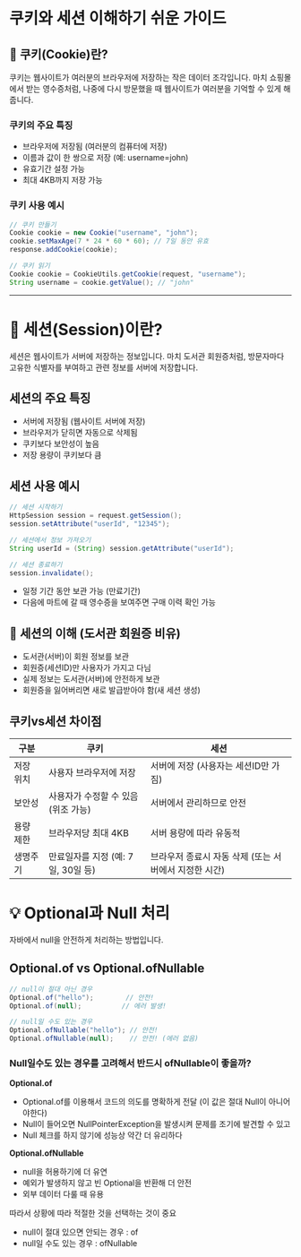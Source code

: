 # 쿠키와 세션 이해하기 쉬운 가이드

## 🍪 쿠키(Cookie)란?

쿠키는 웹사이트가 여러분의 브라우저에 저장하는 작은 데이터 조각입니다. 마치 쇼핑몰에서 받는 영수증처럼, 나중에 다시 방문했을 때 웹사이트가 여러분을 기억할 수 있게 해줍니다.

### 쿠키의 주요 특징
- 브라우저에 저장됨 (여러분의 컴퓨터에 저장)
- 이름과 값이 한 쌍으로 저장 (예: username=john)
- 유효기간 설정 가능
- 최대 4KB까지 저장 가능

### 쿠키 사용 예시
```java
// 쿠키 만들기
Cookie cookie = new Cookie("username", "john");
cookie.setMaxAge(7 * 24 * 60 * 60); // 7일 동안 유효
response.addCookie(cookie);

// 쿠키 읽기
Cookie cookie = CookieUtils.getCookie(request, "username");
String username = cookie.getValue(); // "john"
```
---
# 🎫 세션(Session)이란?

세션은 웹사이트가 서버에 저장하는 정보입니다. 마치 도서관 회원증처럼, 방문자마다 고유한 식별자를 부여하고 관련 정보를 서버에 저장합니다.

## 세션의 주요 특징

- 서버에 저장됨 (웹사이트 서버에 저장)
- 브라우저가 닫히면 자동으로 삭제됨  
- 쿠키보다 보안성이 높음
- 저장 용량이 쿠키보다 큼

## 세션 사용 예시
```java
// 세션 시작하기
HttpSession session = request.getSession();
session.setAttribute("userId", "12345");

// 세션에서 정보 가져오기
String userId = (String) session.getAttribute("userId");

// 세션 종료하기
session.invalidate();
```

- 일정 기간 동안 보관 가능 (만료기간)
- 다음에 마트에 갈 때 영수증을 보여주면 구매 이력 확인 가능

## 🎫 세션의 이해 (도서관 회원증 비유)
- 도서관(서버)이 회원 정보를 보관
- 회원증(세션ID)만 사용자가 가지고 다님
- 실제 정보는 도서관(서버)에 안전하게 보관
- 회원증을 잃어버리면 새로 발급받아야 함(새 세션 생성)

## 쿠키vs세션 차이점 

| 구분 | 쿠키 | 세션 |
|------|------|------|
| 저장 위치 | 사용자 브라우저에 저장 | 서버에 저장 (사용자는 세션ID만 가짐) |
| 보안성 | 사용자가 수정할 수 있음 (위조 가능) | 서버에서 관리하므로 안전 |
| 용량 제한 | 브라우저당 최대 4KB | 서버 용량에 따라 유동적 |
| 생명주기 | 만료일자를 지정 (예: 7일, 30일 등) | 브라우저 종료시 자동 삭제 (또는 서버에서 지정한 시간) |

# 💡 Optional과 Null 처리

자바에서 null을 안전하게 처리하는 방법입니다.

## Optional.of vs Optional.ofNullable
```java
// null이 절대 아닌 경우
Optional.of("hello");        // 안전!
Optional.of(null);          // 에러 발생!

// null일 수도 있는 경우
Optional.ofNullable("hello"); // 안전!
Optional.ofNullable(null);    // 안전! (에러 없음)
```

### Null일수도 있는 경우를 고려해서 반드시 ofNullable이 좋을까?
**Optional.of**
- Optional.of를 이용해서 코드의 의도를 명확하게 전달 (이 값은 절대 Null이 아니어야한다)
- Null이 들어오면 NullPointerException을 발생시켜 문제를 조기에 발견할 수 있고
- Null 체크를 하지 않기에 성능상 약간 더 유리하다

**Optional.ofNullable**
- null을 허용하기에 더 유연
- 예외가 발생하지 않고 빈 Optional을 반환해 더 안전
- 외부 데이터 다룰 때 유용

따라서 상황에 따라 적절한 것을 선택하는 것이 중요
- null이 절대 있으면 안되는 경우 : of
- null일 수도 있는 경우 : ofNullable

